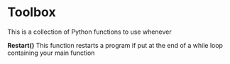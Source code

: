 # Toolbox
This is a collection of Python functions to use whenever

<b>Restart()</b>
This function restarts a program if put at the end of a while loop containing your main function
